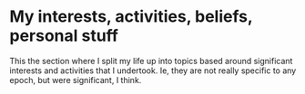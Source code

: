 # My interests, activities, beliefs, personal stuff

This the section where I split my life up into topics based around significant interests and activities that I undertook. Ie, they are not really specific to any epoch, but were significant, I think.



